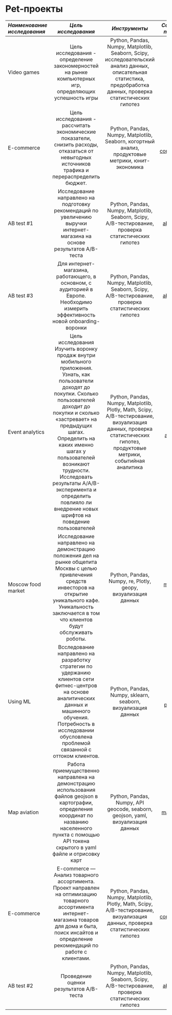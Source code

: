 # Pet-проекты


| ***Наименование исследования***  | ***Цель исследования*** | ***Инструменты*** | ***Ссылка на notebook*** |
|:------------- |:---------------:| :------------:|:-----------:|
| Video games   | Цель исследования - определение закономерностей на рынке компьютерных игр, определяющих успешность игры | Python, Pandas, Numpy, Matplotlib, Seaborn, Scipy, исследовательский анализ данных, описательная статистика, предобработка данных, проверка статистических гипотез|[video-games][1]|
|E-commerce| Цель исследования - рассчитать экономические показатели, снизить расходы, отказаться от невыгодных источников трафика и перераспределить бюджет.       | Python, Pandas, Numpy, Matplotlib, Seaborn, когортный анализ, продуктовые метрики, юнит-экономика|[e-commerce_1][2]|
| AB test #1 |Исследование направлено на подготовку рекомендаций по увеличению выручки интернет-магазина на основе результатов A/B-теста|Python, Pandas, Numpy, Matplotlib, Seaborn, Scipy, A/B-тестирование, проверка статистических гипотез|[ab_test #1][3]|
| AB test #3 | Для интернет-магазина, работающего, в основном, с аудиторией в Европе. Необходимо измерить эффективность новой onboarding-воронки|Python, Pandas, Numpy, Matplotlib, Seaborn, Scipy, A/B-тестирование, проверка статистических гипотез |[ab_test #3][4]|
| Event analytics | Цель исследования Изучить воронку продаж внутри мобильного приложения. Узнать, как пользователи доходят до покупки. Сколько пользователей доходит до покупки и сколько «застревает» на предыдущих шагах. Определить на каких именно шагах у пользователей возникают трудности. Исследовать результаты A/A/B-эксперимента и определить повлияло ли внедрение новых шрифтов на поведение пользователей | Python, Pandas, Numpy, Matplotlib, Plotly, Math, Scipy, A/B-тестирование, визуализация данных, проверка статистических гипотез, продуктовые метрики, событийная аналитика |[event-analytics][5]|
| Moscow food market | Исследование направлено на демонстрацию положения дел на рынке общепита Москвы с целью привлечения средств инвесторов на открытие уникального кафе. Уникальность заключается в том что клиентов будут обслуживать роботы.| Python, Pandas, Numpy, re, Plotly, geopy, визуализация данных |[moscow-food][6]|
| Using ML |  Bсследование направлено на разработку стратегии по удержанию клиентов сети фитнес-центров на основе аналитических данных и машинного обучения. Потребность в исследовании обусловлена проблемой связанной с оттоком клиентов.| Python, Pandas, Numpy, sklearn, seaborn, визуализация данных |[churn pridiction][7]|
| Map aviation | Работа приемущественно направлена на демонстрацию использования файлов geojson в картографии, определения координат по названию населенного пункта с помощью API токена скрытого в  yaml файле и отрисовку карт | Python, Pandas, Numpy, API geocode, seaborn, geojson, yaml, визуализация данных |[map Russia][8]|
| E-commerce | E-commerce — Анализ товарного ассортимента. Проект направлен на оптимизацию товарного ассортимента интернет-магазина товаров для дома и быта, поиск инсайтов и определение рекомендаций по работе с клиентами. | Python, Pandas, Numpy, Matplotlib, Plotly, Math, Scipy, A/B-тестирование, визуализация данных, проверка статистических гипотез |[e-commerce_2][9]|
| AB test #2 | Проведение оценки результатов A/B-теста | Python, Pandas, Numpy, Matplotlib, Seaborn, Scipy, A/B-тестирование, проверка статистических гипотез |[ab_test #2][10]|

[1]:https://github.com/choodnovsky/pet_projects/blob/master/video_games.ipynb
[2]:https://github.com/choodnovsky/pet_projects/blob/main/ecommerce.ipynb
[3]:https://github.com/choodnovsky/pet_projects/blob/main/AB_test_1.ipynb
[4]:https://github.com/choodnovsky/pet_projects/blob/main/AB_test_3.ipynb
[5]:https://github.com/choodnovsky/pet_projects/blob/main/event_analytics.ipynb
[6]:https://github.com/choodnovsky/pet_projects/blob/main/restaurants.ipynb
[7]:https://github.com/choodnovsky/pet_projects/blob/main/gym_churn.ipynb
[8]:https://github.com/choodnovsky/pet_projects/blob/main/aviation.ipynb
[9]:https://github.com/choodnovsky/pet_projects/blob/main/ecommerce_2.ipynb
[10]:https://github.com/choodnovsky/pet_projects/blob/main/AB_test_2.ipynb
